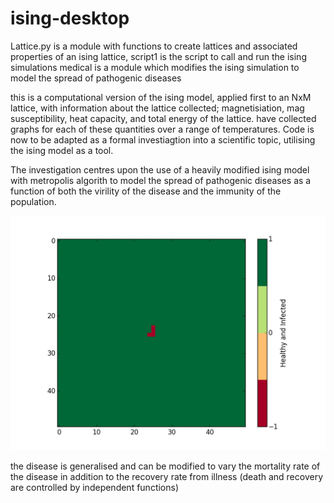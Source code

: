 # ising-desktop

Lattice.py is a module with functions to create lattices and associated properties of an ising lattice, 
script1 is the script to call and run the ising simulations
medical is a module which modifies the ising simulation to model the spread of pathogenic diseases


this is a computational version of the ising model, applied first to an NxM lattice,
with information about the lattice collected; magnetisiation, mag susceptibility,
heat capacity, and total energy of the lattice. have collected graphs for each of these
quantities over a range of temperatures. Code is now to be adapted as a formal investiagtion
into a scientific topic, utilising the ising model as a tool.

The investigation centres upon the use of a heavily modified ising model with metropolis 
algorith to model the spread of pathogenic diseases as a function of both the virility of the disease
and the immunity of the population.

![alt text](https://github.com/cumminj1/ising-desktop/blob/master/50by50.gif)

the disease is generalised and can be modified to vary the mortality rate of the disease in addition to
the recovery rate from illness  (death and recovery are controlled by independent functions)
